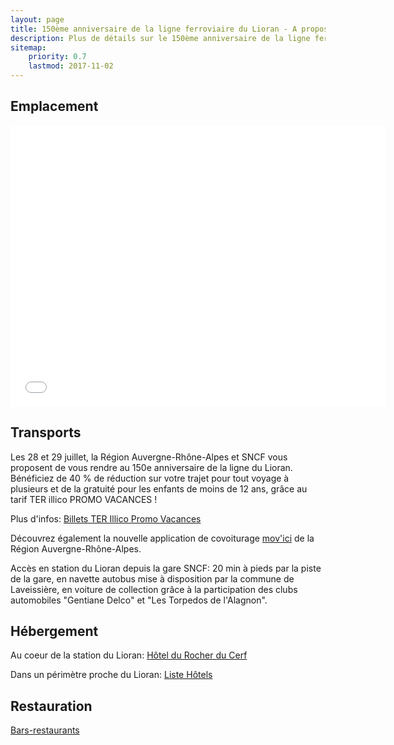 ```yaml
---
layout: page
title: 150ème anniversaire de la ligne ferroviaire du Lioran - A propos
description: Plus de détails sur le 150ème anniversaire de la ligne ferroviaire du Lioran 
sitemap:
    priority: 0.7
    lastmod: 2017-11-02
---
```


## Emplacement

<center>
  <iframe src="{{ site.map.lioran_url }}" width="600" height="450" frameborder="0" style="border:0" allowfullscreen></iframe>
</center>

## Transports

Les 28 et 29 juillet, la Région Auvergne-Rhône-Alpes et SNCF vous proposent de vous rendre au 150e anniversaire de la ligne du Lioran. Bénéficiez de 40 % de réduction sur votre trajet pour tout voyage à plusieurs et de la gratuité pour les enfants de moins de 12 ans, grâce au tarif TER illico PROMO VACANCES ! 

Plus d'infos: [Billets TER Illico Promo Vacances](https://goo.gl/3XjgWe)

Découvrez également la nouvelle application de covoiturage [mov'ici](https://movici.auvergnerhonealpes.fr/) de la Région Auvergne-Rhône-Alpes.

Accès en station du Lioran depuis la gare SNCF: 20 min à pieds par la piste de la gare, en navette autobus mise à disposition par la commune de Laveissière, en voiture de collection grâce à la participation des clubs automobiles "Gentiane Delco" et "Les Torpedos de l'Alagnon".

## Hébergement

Au coeur de la station du Lioran: [Hôtel du Rocher du Cerf](http://www.lerocherducerf.com/fr)

Dans un périmètre proche du Lioran: [Liste Hôtels](http://www.lelioran.com/liste-hotels.html) 

## Restauration

[Bars-restaurants](http://www.lelioran.com/bars-restaurants.html)
